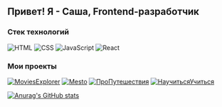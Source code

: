 ## Привет! Я - Саша, Frontend-разработчик

### Стек технологий

![HTML](https://img.shields.io/badge/-HTML-eb8034?style=for-the-badge&logo=html)
![CSS](https://img.shields.io/badge/-CSS-036ffc?style=for-the-badge&logo=css)
![JavaScript](https://img.shields.io/badge/-JavaScript-eb9f34?style=for-the-badge&logo=JavaScript)
![React](https://img.shields.io/badge/-React-3489eb?style=for-the-badge&logo=React)

### Мои проекты

[![MoviesExplorer](https://img.shields.io/badge/-MoviesExplorer-e37fbe?style=for-the-badge)](https://moviesexplorer.wander.nomoredomains.monster/)
[![Mesto](https://img.shields.io/badge/-Mesto-090909?style=for-the-badge)](https://github.com/Wanderwize/react-mesto-api-full-gha)
[![ПроПутешествия](https://img.shields.io/badge/-путешествия-f59505?style=for-the-badge)](https://github.com/Wanderwize/russian-travel)
[![НаучитьсяУчиться](https://img.shields.io/badge/-Учимся-05e9f5?style=for-the-badge)](https://github.com/Wanderwize/how-to-learn)

[![Anurag's GitHub stats](https://github-readme-stats.vercel.app/api?username=Wanderwize)](https://github.com/anuraghazra/github-readme-stats)
